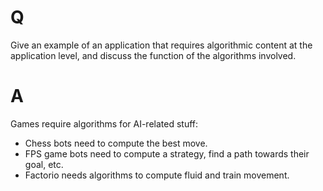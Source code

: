 # Q

Give an example of an application that requires algorithmic content at the application level, and discuss the function of the algorithms involved.

# A

Games require algorithms for AI-related stuff:

- Chess bots need to compute the best move.
- FPS game bots need to compute a strategy, find a path towards their goal, etc.
- Factorio needs algorithms to compute fluid and train movement.
